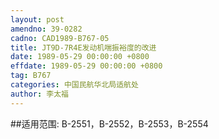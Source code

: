 ```yaml
---
layout: post
amendno: 39-0282
cadno: CAD1989-B767-05
title: JT9D-7R4E发动机喘振裕度的改进
date: 1989-05-29 00:00:00 +0800
effdate: 1989-05-29 00:00:00 +0800
tag: B767
categories: 中国民航华北局适航处
author: 李太福
---
```


##适用范围:
B-2551，B-2552，B-2553，B-2554

